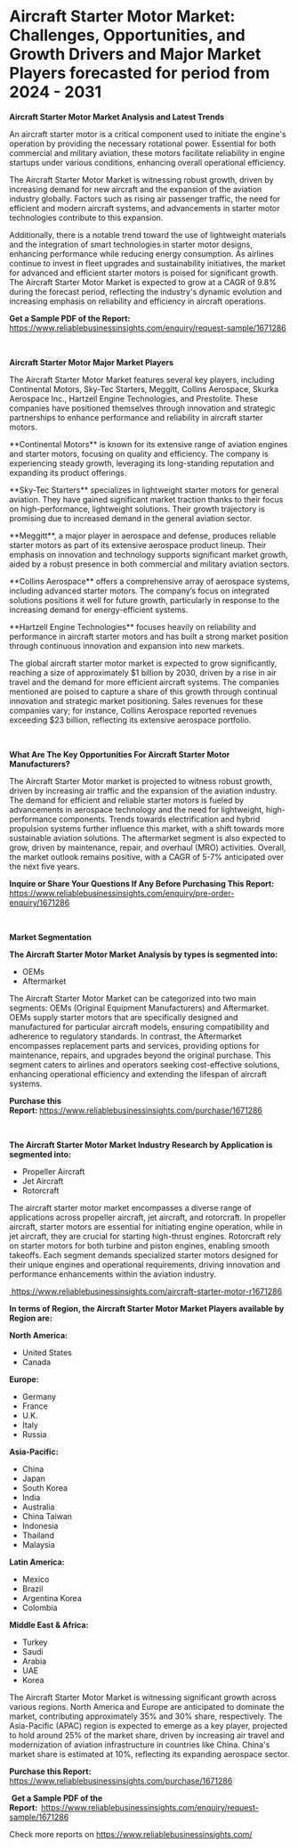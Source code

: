 <p><h1>Aircraft Starter Motor Market: Challenges, Opportunities, and Growth Drivers and Major Market Players forecasted for period from 2024 - 2031</h1></p><p><strong>Aircraft Starter Motor Market Analysis and Latest Trends</strong></p>
<p><p>An aircraft starter motor is a critical component used to initiate the engine's operation by providing the necessary rotational power. Essential for both commercial and military aviation, these motors facilitate reliability in engine startups under various conditions, enhancing overall operational efficiency. </p><p>The Aircraft Starter Motor Market is witnessing robust growth, driven by increasing demand for new aircraft and the expansion of the aviation industry globally. Factors such as rising air passenger traffic, the need for efficient and modern aircraft systems, and advancements in starter motor technologies contribute to this expansion. </p><p>Additionally, there is a notable trend toward the use of lightweight materials and the integration of smart technologies in starter motor designs, enhancing performance while reducing energy consumption. As airlines continue to invest in fleet upgrades and sustainability initiatives, the market for advanced and efficient starter motors is poised for significant growth. The Aircraft Starter Motor Market is expected to grow at a CAGR of 9.8% during the forecast period, reflecting the industry's dynamic evolution and increasing emphasis on reliability and efficiency in aircraft operations.</p></p>
<p><strong>Get a Sample PDF of the Report:&nbsp;</strong> <a href="https://www.reliablebusinessinsights.com/enquiry/request-sample/1671286?utm_campaign=96&utm_medium=2&utm_source=Github&utm_content=ia&utm_term=27122024&utm_id=aircraft-starter-motor">https://www.reliablebusinessinsights.com/enquiry/request-sample/1671286</a></p>
<p>&nbsp;</p>
<p><strong>Aircraft Starter Motor Major Market Players</strong></p>
<p><p>The Aircraft Starter Motor Market features several key players, including Continental Motors, Sky-Tec Starters, Meggitt, Collins Aerospace, Skurka Aerospace Inc., Hartzell Engine Technologies, and Prestolite. These companies have positioned themselves through innovation and strategic partnerships to enhance performance and reliability in aircraft starter motors.</p><p>**Continental Motors** is known for its extensive range of aviation engines and starter motors, focusing on quality and efficiency. The company is experiencing steady growth, leveraging its long-standing reputation and expanding its product offerings.</p><p>**Sky-Tec Starters** specializes in lightweight starter motors for general aviation. They have gained significant market traction thanks to their focus on high-performance, lightweight solutions. Their growth trajectory is promising due to increased demand in the general aviation sector.</p><p>**Meggitt**, a major player in aerospace and defense, produces reliable starter motors as part of its extensive aerospace product lineup. Their emphasis on innovation and technology supports significant market growth, aided by a robust presence in both commercial and military aviation sectors.</p><p>**Collins Aerospace** offers a comprehensive array of aerospace systems, including advanced starter motors. The company’s focus on integrated solutions positions it well for future growth, particularly in response to the increasing demand for energy-efficient systems.</p><p>**Hartzell Engine Technologies** focuses heavily on reliability and performance in aircraft starter motors and has built a strong market position through continuous innovation and expansion into new markets.</p><p>The global aircraft starter motor market is expected to grow significantly, reaching a size of approximately $1 billion by 2030, driven by a rise in air travel and the demand for more efficient aircraft systems. The companies mentioned are poised to capture a share of this growth through continual innovation and strategic market positioning. Sales revenues for these companies vary; for instance, Collins Aerospace reported revenues exceeding $23 billion, reflecting its extensive aerospace portfolio.</p></p>
<p>&nbsp;</p>
<p><strong>What Are The Key Opportunities For Aircraft Starter Motor Manufacturers?</strong></p>
<p><p>The Aircraft Starter Motor market is projected to witness robust growth, driven by increasing air traffic and the expansion of the aviation industry. The demand for efficient and reliable starter motors is fueled by advancements in aerospace technology and the need for lightweight, high-performance components. Trends towards electrification and hybrid propulsion systems further influence this market, with a shift towards more sustainable aviation solutions. The aftermarket segment is also expected to grow, driven by maintenance, repair, and overhaul (MRO) activities. Overall, the market outlook remains positive, with a CAGR of 5-7% anticipated over the next five years.</p></p>
<p><strong>Inquire or Share Your Questions If Any Before Purchasing This Report:</strong> <a href="https://www.reliablebusinessinsights.com/enquiry/pre-order-enquiry/1671286?utm_campaign=96&utm_medium=2&utm_source=Github&utm_content=ia&utm_term=27122024&utm_id=aircraft-starter-motor">https://www.reliablebusinessinsights.com/enquiry/pre-order-enquiry/1671286</a></p>
<p>&nbsp;</p>
<p><strong>Market Segmentation</strong></p>
<p><strong>The Aircraft Starter Motor Market Analysis by types is segmented into:</strong></p>
<p><ul><li>OEMs</li><li>Aftermarket</li></ul></p>
<p><p>The Aircraft Starter Motor Market can be categorized into two main segments: OEMs (Original Equipment Manufacturers) and Aftermarket. OEMs supply starter motors that are specifically designed and manufactured for particular aircraft models, ensuring compatibility and adherence to regulatory standards. In contrast, the Aftermarket encompasses replacement parts and services, providing options for maintenance, repairs, and upgrades beyond the original purchase. This segment caters to airlines and operators seeking cost-effective solutions, enhancing operational efficiency and extending the lifespan of aircraft systems.</p></p>
<p><strong>Purchase this Report:&nbsp;</strong><a href="https://www.reliablebusinessinsights.com/purchase/1671286?utm_campaign=96&utm_medium=2&utm_source=Github&utm_content=ia&utm_term=27122024&utm_id=aircraft-starter-motor">https://www.reliablebusinessinsights.com/purchase/1671286</a></p>
<p>&nbsp;</p>
<p><strong>The Aircraft Starter Motor Market Industry Research by Application is segmented into:</strong></p>
<p><ul><li>Propeller Aircraft</li><li>Jet Aircraft</li><li>Rotorcraft</li></ul></p>
<p><p>The aircraft starter motor market encompasses a diverse range of applications across propeller aircraft, jet aircraft, and rotorcraft. In propeller aircraft, starter motors are essential for initiating engine operation, while in jet aircraft, they are crucial for starting high-thrust engines. Rotorcraft rely on starter motors for both turbine and piston engines, enabling smooth takeoffs. Each segment demands specialized starter motors designed for their unique engines and operational requirements, driving innovation and performance enhancements within the aviation industry.</p></p>
<p><a href="https://www.reliablebusinessinsights.com/aircraft-starter-motor-r1671286?utm_campaign=96&utm_medium=2&utm_source=Github&utm_content=ia&utm_term=27122024&utm_id=aircraft-starter-motor">&nbsp;https://www.reliablebusinessinsights.com/aircraft-starter-motor-r1671286</a></p>
<p><strong>In terms of Region, the Aircraft Starter Motor Market Players available by Region are:</strong></p>
<p>
    <p> <strong> North America: </strong>
        <ul>
            <li>United States</li>
            <li>Canada</li>
        </ul>
        </p> 
    <p> <strong> Europe: </strong>
        <ul>
            <li>Germany</li>
            <li>France</li>
            <li>U.K.</li>
            <li>Italy</li>
            <li>Russia</li>
        </ul>
        </p> 
    <p> <strong> Asia-Pacific: </strong>
        <ul>
            <li>China</li>
            <li>Japan</li>
            <li>South Korea</li>
            <li>India</li>
            <li>Australia</li>
            <li>China Taiwan</li>
            <li>Indonesia</li>
            <li>Thailand</li>
            <li>Malaysia</li>
        </ul>
        </p> 
    <p> <strong> Latin America: </strong>
        <ul>
            <li>Mexico</li>
            <li>Brazil</li>
            <li>Argentina Korea</li>
            <li>Colombia</li>
        </ul>
        </p> 
    <p> <strong> Middle East & Africa: </strong>
        <ul>
            <li>Turkey</li>
            <li>Saudi</li>
            <li>Arabia</li>
            <li>UAE</li>
            <li>Korea</li>
        </ul>
    </p>
    </p>
<p><p>The Aircraft Starter Motor Market is witnessing significant growth across various regions. North America and Europe are anticipated to dominate the market, contributing approximately 35% and 30% share, respectively. The Asia-Pacific (APAC) region is expected to emerge as a key player, projected to hold around 25% of the market share, driven by increasing air travel and modernization of aviation infrastructure in countries like China. China's market share is estimated at 10%, reflecting its expanding aerospace sector.</p></p>
<p><strong>Purchase this Report: </strong><a href="https://www.reliablebusinessinsights.com/purchase/1671286?utm_campaign=96&utm_medium=2&utm_source=Github&utm_content=ia&utm_term=27122024&utm_id=aircraft-starter-motor">https://www.reliablebusinessinsights.com/purchase/1671286</a></p>
<p>&nbsp;<strong>Get a Sample PDF of the Report:&nbsp;&nbsp;</strong><a href="https://www.reliablebusinessinsights.com/enquiry/request-sample/1671286?utm_campaign=96&utm_medium=2&utm_source=Github&utm_content=ia&utm_term=27122024&utm_id=aircraft-starter-motor">https://www.reliablebusinessinsights.com/enquiry/request-sample/1671286</a></p>
<p><strong></strong></p>
<p>Check more reports on <a href="https://www.reliablebusinessinsights.com/?utm_campaign=96&utm_medium=2&utm_source=Github&utm_content=ia&utm_term=27122024&utm_id=aircraft-starter-motor">https://www.reliablebusinessinsights.com/</a></p>